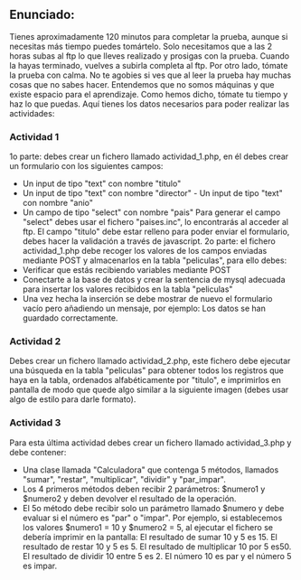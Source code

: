 ## Enunciado:
Tienes aproximadamente 120 minutos para completar la prueba, aunque si necesitas más tiempo puedes tomártelo. 
Solo necesitamos que a las 2 horas subas al ftp lo que lleves realizado y prosigas con la prueba.
Cuando la hayas terminado, vuelves a subirla completa al ftp. Por otro lado, tómate la prueba con calma. 
No te agobies si ves que al leer la prueba hay muchas cosas que no sabes hacer. Entendemos que no somos máquinas y que existe espacio para el aprendizaje. 
Como hemos dicho, tómate tu tiempo y haz lo que puedas.
Aquí tienes los datos necesarios para poder realizar las actividades:

### Actividad 1
1o parte: debes crear un fichero llamado actividad_1.php, en él debes crear un formulario con los siguientes campos:
- Un input de tipo "text" con nombre "titulo"
- Un input de tipo "text" con nombre "director" - Un input de tipo "text" con nombre "anio"
- Un campo de tipo "select" con nombre "pais"
Para generar el campo "select" debes usar el fichero "paises.inc", lo encontrarás al acceder al ftp.
El campo "titulo" debe estar relleno para poder enviar el formulario, debes hacer la validación a través de javascript.
2o parte: el fichero actividad_1.php debe recoger los valores de los campos enviadas mediante POST y almacenarlos en la tabla "peliculas", para ello debes:
- Verificar que estás recibiendo variables mediante POST
- Conectarte a la base de datos y crear la sentencia de mysql adecuada para insertar los valores recibidos en la tabla "peliculas"
- Una vez hecha la inserción se debe mostrar de nuevo el formulario vacío pero añadiendo un mensaje, por ejemplo: Los datos se han guardado correctamente.

### Actividad 2
Debes crear un fichero llamado actividad_2.php, este fichero debe ejecutar una búsqueda en la tabla "peliculas" para obtener todos los registros que haya en la tabla, ordenados alfabéticamente por "titulo", e imprimirlos en pantalla de modo que quede algo similar a la siguiente imagen (debes usar algo de estilo para darle formato).

### Actividad 3
Para esta última actividad debes crear un fichero llamado actividad_3.php y debe contener:
- Una clase llamada "Calculadora" que contenga 5 métodos, llamados "sumar", "restar", "multiplicar", "dividir" y "par_impar".
- Los 4 primeros métodos deben recibir 2 parámetros: $numero1 y $numero2 y deben devolver el resultado de la operación.
- El 5o método debe recibir solo un parámetro llamado $numero y debe evaluar si el número es "par" o "impar".
Por ejemplo, si establecemos los valores $numero1 = 10 y $numero2 = 5, al ejecutar el fichero se debería imprimir en la pantalla:
El resultado de ​sumar​ 10 y 5 es ​15.​ 
El resultado de ​restar​ 10 y 5 es ​5​.
El resultado de ​multiplicar​ 10 por 5 es ​50​. 
El resultado de ​dividir​ 10 entre 5 es ​2​.
El número 10 es ​par​ y el número 5 es ​impar​.
